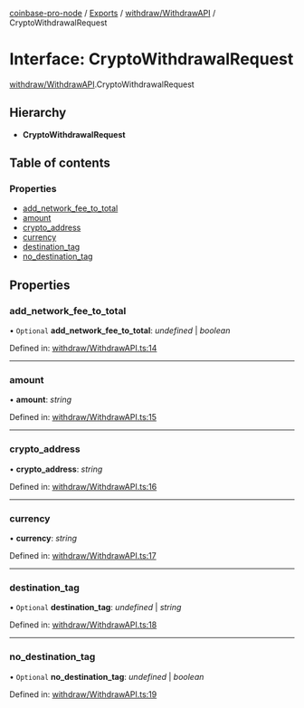 [coinbase-pro-node](../README.md) / [Exports](../modules.md) / [withdraw/WithdrawAPI](../modules/withdraw_withdrawapi.md) / CryptoWithdrawalRequest

# Interface: CryptoWithdrawalRequest

[withdraw/WithdrawAPI](../modules/withdraw_withdrawapi.md).CryptoWithdrawalRequest

## Hierarchy

* **CryptoWithdrawalRequest**

## Table of contents

### Properties

- [add\_network\_fee\_to\_total](withdraw_withdrawapi.cryptowithdrawalrequest.md#add_network_fee_to_total)
- [amount](withdraw_withdrawapi.cryptowithdrawalrequest.md#amount)
- [crypto\_address](withdraw_withdrawapi.cryptowithdrawalrequest.md#crypto_address)
- [currency](withdraw_withdrawapi.cryptowithdrawalrequest.md#currency)
- [destination\_tag](withdraw_withdrawapi.cryptowithdrawalrequest.md#destination_tag)
- [no\_destination\_tag](withdraw_withdrawapi.cryptowithdrawalrequest.md#no_destination_tag)

## Properties

### add\_network\_fee\_to\_total

• `Optional` **add\_network\_fee\_to\_total**: *undefined* \| *boolean*

Defined in: [withdraw/WithdrawAPI.ts:14](https://github.com/bennycode/coinbase-pro-node/blob/004782e/src/withdraw/WithdrawAPI.ts#L14)

___

### amount

• **amount**: *string*

Defined in: [withdraw/WithdrawAPI.ts:15](https://github.com/bennycode/coinbase-pro-node/blob/004782e/src/withdraw/WithdrawAPI.ts#L15)

___

### crypto\_address

• **crypto\_address**: *string*

Defined in: [withdraw/WithdrawAPI.ts:16](https://github.com/bennycode/coinbase-pro-node/blob/004782e/src/withdraw/WithdrawAPI.ts#L16)

___

### currency

• **currency**: *string*

Defined in: [withdraw/WithdrawAPI.ts:17](https://github.com/bennycode/coinbase-pro-node/blob/004782e/src/withdraw/WithdrawAPI.ts#L17)

___

### destination\_tag

• `Optional` **destination\_tag**: *undefined* \| *string*

Defined in: [withdraw/WithdrawAPI.ts:18](https://github.com/bennycode/coinbase-pro-node/blob/004782e/src/withdraw/WithdrawAPI.ts#L18)

___

### no\_destination\_tag

• `Optional` **no\_destination\_tag**: *undefined* \| *boolean*

Defined in: [withdraw/WithdrawAPI.ts:19](https://github.com/bennycode/coinbase-pro-node/blob/004782e/src/withdraw/WithdrawAPI.ts#L19)
